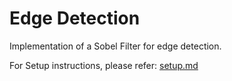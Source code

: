 Edge Detection
======================

Implementation of a Sobel Filter for edge detection.


For Setup instructions, please refer: [setup.md][]

[setup.md]: setup.md

